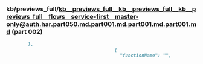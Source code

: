 ### kb/previews_full/kb__previews_full__kb__previews_full__kb__previews_full__flows__service-first__master-only@auth.har.part050.md.part001.md.part001.md.part001.md (part 002)

```md
        },
                                        {
                                          "functionName": "",
                                      
```

```
